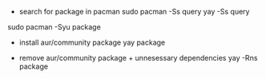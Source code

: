 - search for package in pacman
sudo pacman -Ss query
yay -Ss query

sudo pacman -Syu package


- install aur/community package
yay package

- remove aur/community package + unnesessary dependencies
yay -Rns package
